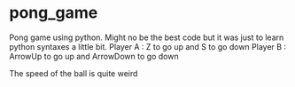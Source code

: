 # pong_game
Pong game using python. Might no be the best code but it was just to learn python syntaxes a little bit.
Player A : Z to go up and S to go down
Player B : ArrowUp to go up and ArrowDown to go down

The speed of the ball is quite weird

